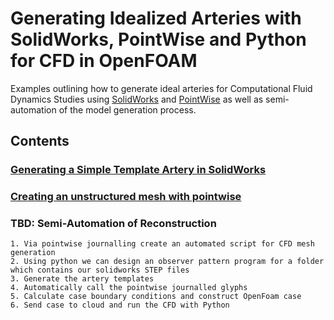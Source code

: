 # Generating Idealized Arteries with SolidWorks, PointWise and Python for CFD in OpenFOAM

Examples outlining how to generate ideal arteries for Computational Fluid
Dynamics Studies using [SolidWorks](https://www.solidworks.com/) and
[PointWise](https://www.pointwise.com/) as well as semi-automation of the model
generation process.

## Contents

### [Generating a Simple Template Artery in SolidWorks](./docs/00_generating_a_ideal_artery_in_solidworks.md)

### [Creating an unstructured mesh with pointwise](./docs/01_generating_an_unsctructured_mesh_for_CFD_in_solidworks.md)

### TBD: Semi-Automation of Reconstruction

    1. Via pointwise journalling create an automated script for CFD mesh generation
    2. Using python we can design an observer pattern program for a folder which contains our solidworks STEP files
    3. Generate the artery templates
    4. Automatically call the pointwise journalled glyphs
    5. Calculate case boundary conditions and construct OpenFoam case
    6. Send case to cloud and run the CFD with Python